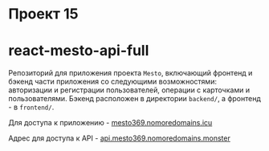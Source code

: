 # Проект 15
# react-mesto-api-full

Репозиторий для приложения проекта `Mesto`, включающий фронтенд и бэкенд части приложения со следующими возможностями: авторизации и регистрации пользователей, операции с карточками и пользователями. Бэкенд расположен в директории `backend/`, а фронтенд - в `frontend/`. 
  
Для доступа к приложению - [mesto369.nomoredomains.icu](https://mesto369.nomoredomains.icu)

Адрес для доступа к API - [api.mesto369.nomoredomains.monster](https://api.mesto369.nomoredomains.monster)
